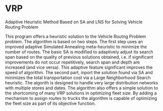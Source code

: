 # VRP
Adaptive Heuristic Method Based on SA and LNS for Solving Vehicle Routing Problem

This program offers a heuristic solution to the Vehicle Routng Problem problem. The algorithm is based on two steps.
The first step uses an improved adaptive Simulated Annealing meta-heuristic to minimize the number of routes. 
The basic SA is modified to adaptively adjust its search span based on the quality of previous solutions obtained, 
i.e. if significant improvements do not occur repetitively, search span and depth are increased (and vice versa).
This adaptive feature significant improves the speed of algorithm.
The second part, inport the solution found via SA and minimizes the total transportation cost via a Large Neighborhood Search heuristic. 
The algorith is designed to handle very large distribution networks with multiple stores and dates. 
The algorithm also offers a simple solution to the shortcoming of many VRP solutions in optimizing fleet size. 
By adding a mechanism to assign routes to trucks the algorithm is capable of optimizing the fleet size as part of its objective function. 
